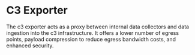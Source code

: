 # C3 Exporter

The c3 exporter acts as a proxy between internal data collectors and data ingestion into the c3 infrastructure. It offers a lower number of egress points, payload compression to reduce egress bandwidth costs, and enhanced security.
